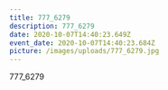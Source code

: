 ```yaml
---
title: 777_6279
description: 777_6279
date: 2020-10-07T14:40:23.649Z
event_date: 2020-10-07T14:40:23.684Z
picture: /images/uploads/777_6279.jpg
---
```

777_6279